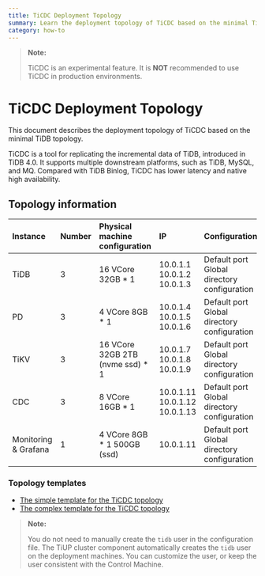 ```yaml
---
title: TiCDC Deployment Topology
summary: Learn the deployment topology of TiCDC based on the minimal TiDB topology.
category: how-to
---
```


> **Note:**
>
> TiCDC is an experimental feature. It is **NOT** recommended to use TiCDC in production environments.

# TiCDC Deployment Topology

This document describes the deployment topology of TiCDC based on the minimal TiDB topology. 

TiCDC is a tool for replicating the incremental data of TiDB, introduced in TiDB 4.0. It supports multiple downstream platforms, such as TiDB, MySQL, and MQ. Compared with TiDB Binlog, TiCDC has lower latency and native high availability.

## Topology information

| Instance | Number | Physical machine configuration | IP | Configuration |
| :-- | :-- | :-- | :-- | :-- |
| TiDB | 3 | 16 VCore 32GB * 1 | 10.0.1.1 <br/> 10.0.1.2 <br/> 10.0.1.3 | Default port <br/>  Global directory configuration |
| PD | 3 | 4 VCore 8GB * 1 | 10.0.1.4 <br/> 10.0.1.5 <br/> 10.0.1.6 | Default port <br/>  Global directory configuration |
| TiKV | 3 | 16 VCore 32GB 2TB (nvme ssd) * 1 | 10.0.1.7 <br/> 10.0.1.8 <br/> 10.0.1.9 | Default port <br/>  Global directory configuration |
| CDC | 3 | 8 VCore 16GB * 1 | 10.0.1.11 <br/> 10.0.1.12 <br/> 10.0.1.13 | Default port <br/>  Global directory configuration |
| Monitoring & Grafana | 1 | 4 VCore 8GB * 1 500GB (ssd) | 10.0.1.11 | Default port <br/>  Global directory configuration |

### Topology templates

- [The simple template for the TiCDC topology](https://github.com/pingcap/docs/blob/master/config-templates/config-templates/simple-cdc.yaml)
- [The complex template for the TiCDC topology](https://github.com/pingcap/docs/blob/master/config-templates/config-templates/complex-cdc.yaml)

> **Note:**
>
> You do not need to manually create the `tidb` user in the configuration file. The TiUP cluster component automatically creates the `tidb` user on the deployment machines. You can customize the user, or keep the user consistent with the Control Machine.
